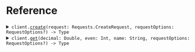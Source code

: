 # Reference
<details><summary><code>client.<a href="/Sources/ValidationClient.swift">create</a>(request: Requests.CreateRequest, requestOptions: RequestOptions?) -> Type</code></summary>
<dl>
<dd>

#### 🔌 Usage

<dl>
<dd>

<dl>
<dd>

```swift
import Foundation
import Validation

private func main() async throws {
    let client = ValidationClient()

    try await client.create(request: .init(
        decimal: 2.2,
        even: 100,
        name: "fern",
        shape: .square
    ))
}

try await main()
```
</dd>
</dl>
</dd>
</dl>

#### ⚙️ Parameters

<dl>
<dd>

<dl>
<dd>

**request:** `Requests.CreateRequest` 
    
</dd>
</dl>

<dl>
<dd>

**requestOptions:** `RequestOptions?` — Additional options for configuring the request, such as custom headers or timeout settings.
    
</dd>
</dl>
</dd>
</dl>


</dd>
</dl>
</details>

<details><summary><code>client.<a href="/Sources/ValidationClient.swift">get</a>(decimal: Double, even: Int, name: String, requestOptions: RequestOptions?) -> Type</code></summary>
<dl>
<dd>

#### 🔌 Usage

<dl>
<dd>

<dl>
<dd>

```swift
import Foundation
import Validation

private func main() async throws {
    let client = ValidationClient()

    try await client.get(
        decimal: 2.2,
        even: 100,
        name: "fern"
    )
}

try await main()
```
</dd>
</dl>
</dd>
</dl>

#### ⚙️ Parameters

<dl>
<dd>

<dl>
<dd>

**decimal:** `Double` 
    
</dd>
</dl>

<dl>
<dd>

**even:** `Int` 
    
</dd>
</dl>

<dl>
<dd>

**name:** `String` 
    
</dd>
</dl>

<dl>
<dd>

**requestOptions:** `RequestOptions?` — Additional options for configuring the request, such as custom headers or timeout settings.
    
</dd>
</dl>
</dd>
</dl>


</dd>
</dl>
</details>
